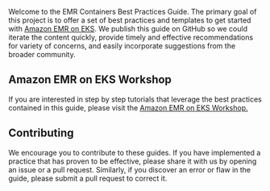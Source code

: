 Welcome to the EMR Containers Best Practices Guide. The primary goal of this project is to offer a set of best practices and templates to get started with [Amazon EMR on EKS](https://aws.amazon.com/emr/features/eks/). We publish this guide on GitHub so we could iterate the content quickly, provide timely and effective recommendations for variety of concerns, and easily incorporate suggestions from the broader community.

## Amazon EMR on EKS Workshop
If you are interested in step by step tutorials that leverage the best practices contained in this guide, please visit the [Amazon EMR on EKS Workshop.](https://emr-on-eks.workshop.aws/)
## Contributing

We encourage you to contribute to these guides. If you have implemented a practice that has proven to be effective, please share it with us by opening an issue or a pull request. Similarly, if you discover an error or flaw in the guide, please submit a pull request to correct it.
